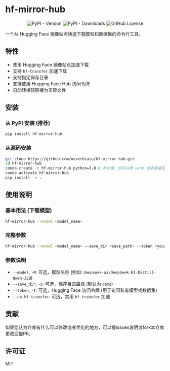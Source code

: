# hf-mirror-hub

<p align="center">
<img alt="PyPI - Version" src="https://img.shields.io/pypi/v/hf-mirror-hub">
<img alt="PyPI - Downloads" src="https://img.shields.io/pypi/dm/hf-mirror-hub">
<img alt="GitHub License" src="https://img.shields.io/github/license/neverbiasu/hf-mirror-hub">
</p>

一个从 Hugging Face 镜像站点快速下载模型和数据集的命令行工具。

## 特性

*   使用 Hugging Face 镜像站点加速下载
*   支持 `hf-transfer` 加速下载
*   支持指定保存目录
*   支持使用 Hugging Face Hub 访问令牌
*   自动转换软链接为实际文件

## 安装

### 从 PyPI 安装 (推荐)

```bash
pip install hf-mirror-hub
```

### 从源码安装

```bash
git clone https://github.com/neverbiasu/hf-mirror-hub.git
cd hf-mirror-hub
conda create -n hf-mirror-hub python=3.8 # 非必需，也可以用 venv 或者直接安装
conda activate hf-mirror-hub
pip install -e .
```

## 使用说明

### 基本用法 (下载模型)

```bash
hf-mirror-hub --model <model_name>
```

### 完整参数

```bash
hf-mirror-hub --model <model_name> --save_dir <save_path> --token <your_token> [--no-hf-transfer]
```

### 参数说明

*   `--model`, `-M`: 可选，模型名称 (例如: `deepseek-ai/DeepSeek-R1-Distill-Qwen-32B`)
*   `--save_dir`, `-S`: 可选，保存目录路径 (默认为 `data`)
*   `--token`, `-T`: 可选，Hugging Face 访问令牌 (用于访问私有模型或数据集)
*   `--no-hf-transfer`: 可选，禁用 `hf-transfer` 加速

## 贡献

如果您认为仓库有什么可以修改或者优化的地方，可以提issues说明或fork本仓库更改后提PR。

## 许可证

MIT
